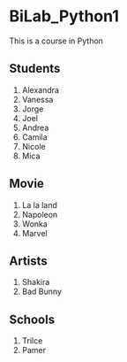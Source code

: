 # BiLab_Python1
This is a course in Python

## Students 
1. Alexandra
2. Vanessa
3. Jorge
4. Joel
5. Andrea
6. Camila
7. Nicole
8. Mica

## Movie
1. La la land
2. Napoleon
3. Wonka
4. Marvel

## Artists
1. Shakira
2. Bad Bunny

## Schools
1. Trilce
2. Pamer